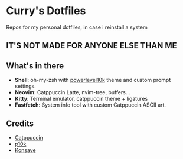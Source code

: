 # Curry's Dotfiles

Repos for my personal dotfiles, in case i reinstall a system
## IT'S NOT MADE FOR ANYONE ELSE THAN ME

## What's in there

- **Shell**: oh-my-zsh with [powerlevel10k](https://github.com/romkatv/powerlevel10k) theme and custom prompt settings.
- **Neovim**: Catppuccin Latte, nvim-tree, buffers...
- **Kitty**: Terminal emulator, catppuccin theme + ligatures
- **Fastfetch**: System info tool with custom Catppuccin ASCII art.

## Credits
- [Catppuccin](https://github.com/catppuccin/catppuccin)
- [p10k](https://github.com/romkatv/powerlevel10k)
- [Konsave](https://github.com/Prayag2/konsave)
